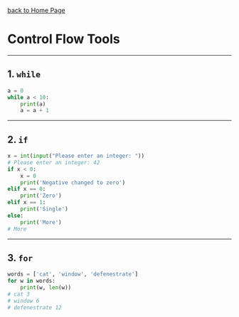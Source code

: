 [back to Home Page](/README.md)
# Control Flow Tools
---

## 1. `while`

``` python
a = 0
while a < 10:
    print(a)
    a = a + 1
```
---

## 2. `if`

``` python
x = int(input("Please enter an integer: "))
# Please enter an integer: 42
if x < 0:
    x = 0
    print('Negative changed to zero')
elif x == 0:
    print('Zero')
elif x == 1:
    print('Single')
else:
    print('More')
# More
```
---

## 3. `for`

``` python
words = ['cat', 'window', 'defenestrate']
for w in words:
    print(w, len(w))
# cat 3
# window 6
# defenestrate 12
```
